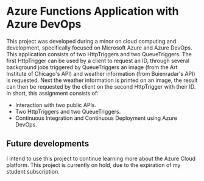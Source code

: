 # Azure Functions Application with Azure DevOps

This project was developed during a minor on cloud computing and development, specifically focused on Microsoft Azure and Azure DevOps. This application consists of two HttpTriggers and two QueueTriggers. The first HttpTrigger can be used by a client to request an ID, through several background jobs triggered by QueueTriggers an image (from the Art Institute of Chicago's API) and weather information (from Buienradar's API) is requested. Next the weather information is printed on an image, the result can then be requested by the client on the second HttpTrigger with their ID. In short, this assignment consists of:
* Interaction with two public APIs.
* Two HttpTriggers and two QueueTriggers.
* Continuous Integration and Continuous Deployment using Azure DevOps.

## Future developments

I intend to use this project to continue learning more about the Azure Cloud platform. This project is currently on hold, due to the expiration of my student subscription.